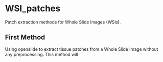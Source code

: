 # WSI_patches
Patch extraction methods for Whole Slide Images (WSIs). 

## First Method

Using openslide to extract tissue patches from a Whole Slide Image without any preprocessing. This method
will 

